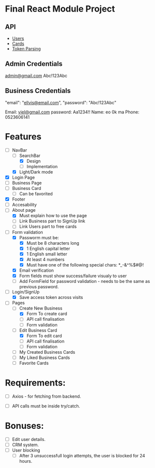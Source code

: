 # Final React Module Project

## API 
- [Users](https://documenter.getpostman.com/view/25008645/2s9YXcd5BL)
- [Cards](https://documenter.getpostman.com/view/25008645/2s9YXcd5BE)
- [Token Parsing](https://www.npmjs.com/package/jwt-decode)


## Admin Credentials
admin@gmail.com
Abc!123Abc

## Business Credentials
"email": "ellvis@email.com",
"password": "Abc!123Abc"

Email: viel@gmail.com
password: Aa1234!!
Name: eo 0k ma
Phone: 0523606141

# Features
- [ ] NavBar
    - [ ] SearchBar
        - [x] Design
        - [ ] Implementation
    - [x] Light/Dark mode
- [x] Login Page
- [ ] Business Page
- [ ] Business Card
    - [ ] Can be favorited
- [x] Footer
- [ ] Accesability 
- [ ] About page
    - [x] Must explain how to use the page
    - [ ] Link Business part to SignUp link
    - [ ] Link Users part to free cards
- [ ] Form validation
    - [X] Passworm must be:
        - [x] Must be 8 characters long
        - [x] 1 English capital letter 
        - [x] 1 English small letter
        - [x] At least 4 numbers
        - [x] Must have one of the following special chars: *_-&^%$#@!
    - [x] Email verification
    - [x] Form fields must show success/failure visualy to user
    - [ ] Add FormField for password validation - needs to be the same as previous password.
- [ ] Login/SignUp
    - [X] Save access token across visits
- [ ] Pages
    - [ ] Create New Business 
        - [x] Form To create card
        - [ ] API call finalisation
        - [ ] Form validation
    - [ ] Edit Business Card
        - [x] Form To edit card
        - [ ] API call finalisation
        - [ ] Form validation
    - [ ] My Created Business Cards 
    - [ ] My Liked Business Cards 
    - [ ] Favorite Cards

# Requirements:
- [ ] Axios - for fetching from backend.
- [ ] API calls must be inside try/catch.


# Bonuses:
- [ ] Edit user details.
- [ ] CRM system.
- [ ] User blocking
    - [ ] After 3 unsuccessfull login attempts, the user is blocked for 24 hours. 
